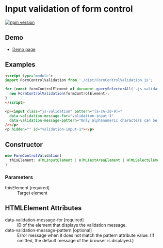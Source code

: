# Input validation of form control

[![npm version](https://badge.fury.io/js/%40saekitominaga%2Fhtmlformcontrolelement-validation.svg)](https://badge.fury.io/js/%40saekitominaga%2Fhtmlformcontrolelement-validation)

## Demo

- [Demo page](https://saekitominaga.github.io/htmlformcontrolelement-validation/demo.html)

## Examples

```HTML
<script type="module">
import FormControlValidation from './dist/FormControlValidation.js';

for (const formControlElement of document.querySelectorAll('.js-validation')) {
  new FormControlValidation(formControlElement);
}
</script>

<p><input class="js-validation" pattern="[a-zA-Z0-9]+"
  data-validation-message-for="validation-input-1"
  data-validation-message-pattern="Only alphanumeric characters can be used."
/></p>
<p hidden="" id="validation-input-1"></p>
```

## Constructor

```TypeScript
new FormControlValidation(
  thisElement: HTMLInputElement | HTMLTextAreaElement | HTMLSelectElement
)
```

### Parameters

<dl>
<dt>thisElement [required]</dt>
<dd>Target element</dd>
</dl>

## HTMLElement Attributes

<dl>
<dt>data-validation-message-for [required]</dt>
<dd>ID of the element that displays the validation message.</dd>
<dt>data-validation-message-pattern [optional]</dt>
<dd>Error message when it does not match the pattern attribute value. (If omitted, the default message of the browser is displayed.)</dd>
</dl>
